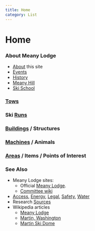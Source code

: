 ```yaml
---
title: Home
category: List
---
```

# Home
### About Meany Lodge

- [About](About) this site
- [Events](/Event)
- [History](History)
- [Meany Hill](Meany-Hill)
- [Ski School](Ski-School)

### [Tows](Tows)

### Ski [Runs](Runs)

### [Buildings](Building) / Structures

### [Machines](Machine) / Animals

### [Areas](Area) / Items / Points of Interest

### See Also

- Meany Lodge sites:
    - Official [Meany Lodge](https://www.mountaineers.org/locations-lodges/meany-lodge/).
    - [Committee wiki](https://github.com/MeanyLodge/Committee/wiki)
- [Access](Access), [Energy](Energy), [Legal](/Legal), [Safety](Safety), [Water](Water)
- Research [Sources](Sources)
- Wikipedia articles
    - [Meany Lodge](https://en.wikipedia.org/wiki/Meany_Lodge)
    - [Martin, Washington](https://en.wikipedia.org/wiki/Martin,_Washington)
    - [Martin Ski Dome](https://en.wikipedia.org/wiki/Martin_Ski_Dome)
